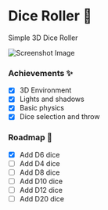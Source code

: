 # Dice Roller 🎲

Simple 3D Dice Roller

![Screenshot Image](./assets/screenshot.png)

### Achievements ✨
- [x] 3D Environment
- [x] Lights and shadows
- [x] Basic physics
- [x] Dice selection and throw

### Roadmap 🚀
- [x] Add D6 dice
- [ ] Add D4 dice
- [ ] Add D8 dice
- [ ] Add D10 dice
- [ ] Add D12 dice
- [ ] Add D20 dice
